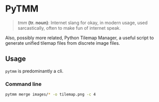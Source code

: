 # PyTMM

> *tmm* **(tr. noun)**: Internet slang for okay, in modern
> usage, used sarcastically, often to make fun of internet
> speak.

Also, possibly more related, Python Tilemap Manager, a useful
script to generate unified tilemap files from discrete image
files.

## Usage

`pytmm` is predominantly a cli.

### Command line

```bash
pytmm merge images/* -o tilemap.png -c 4
```
